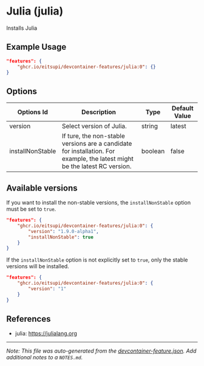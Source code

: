 
# Julia (julia)

Installs Julia

## Example Usage

```json
"features": {
    "ghcr.io/eitsupi/devcontainer-features/julia:0": {}
}
```

## Options

| Options Id | Description | Type | Default Value |
|-----|-----|-----|-----|
| version | Select version of Julia. | string | latest |
| installNonStable | If ture, the non-stable versions are a candidate for installation. For example, the latest might be the latest RC version. | boolean | false |

<!-- markdownlint-disable MD041 -->

## Available versions

If you want to install the non-stable versions, the `installNonStable` option must be set to `true`.

```json
"features": {
    "ghcr.io/eitsupi/devcontainer-features/julia:0": {
        "version": "1.9.0-alpha1",
        "installNonStable": true
    }
}
```

If the `installNonStable` option is not explicitly set to `true`, only the stable versions will be installed.

```json
"features": {
    "ghcr.io/eitsupi/devcontainer-features/julia:0": {
        "version": "1"
    }
}
```

## References

- julia: <https://julialang.org>


---

_Note: This file was auto-generated from the [devcontainer-feature.json](https://github.com/eitsupi/devcontainer-features/blob/main/src/julia/devcontainer-feature.json).  Add additional notes to a `NOTES.md`._

